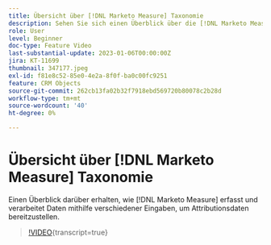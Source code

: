 ```yaml
---
title: Übersicht über [!DNL Marketo Measure] Taxonomie
description: Sehen Sie sich einen Überblick über die [!DNL Marketo Measure] erfasst und verarbeitet Daten mithilfe verschiedener Eingaben, um Attributionsdaten bereitzustellen.
role: User
level: Beginner
doc-type: Feature Video
last-substantial-update: 2023-01-06T00:00:00Z
jira: KT-11699
thumbnail: 347177.jpeg
exl-id: f81e8c52-85e0-4e2a-8f0f-ba0c00fc9251
feature: CRM Objects
source-git-commit: 262cb13fa02b32f7918ebd569720b80078c2b28d
workflow-type: tm+mt
source-wordcount: '40'
ht-degree: 0%

---
```


# Übersicht über [!DNL Marketo Measure] Taxonomie

Einen Überblick darüber erhalten, wie [!DNL Marketo Measure] erfasst und verarbeitet Daten mithilfe verschiedener Eingaben, um Attributionsdaten bereitzustellen.

>[!VIDEO](https://video.tv.adobe.com/v/347177/?learn=on){transcript=true}
